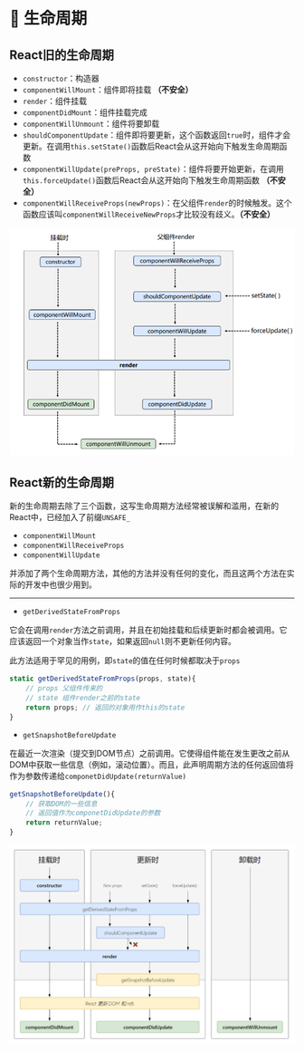 # 🍍 生命周期

## React旧的生命周期

* `constructor`：构造器
* `componentWillMount`：组件即将挂载 **（不安全）**
* `render`：组件挂载
* `componentDidMount`：组件挂载完成
* `componentWillUnmount`：组件将要卸载
* `shouldComponentUpdate`：组件即将要更新，这个函数返回`true`时，组件才会更新。在调用`this.setState()`函数后React会从这开始向下触发生命周期函数
* `componentWillUpdate(preProps, preState)`：组件将要开始更新，在调用`this.forceUpdate()`函数后React会从这开始向下触发生命周期函数 **（不安全）**
* `componentWillReceiveProps(newProps)`：在父组件`render`的时候触发。这个函数应该叫`componentWillReceiveNewProps`才比较没有歧义。**（不安全）**

![](./img/lifecycle-old.png)

## React新的生命周期

新的生命周期去除了三个函数，这写生命周期方法经常被误解和滥用，在新的React中，已经加入了前缀`UNSAFE_`

* `componentWillMount`
* `componentWillReceiveProps`
* `componentWillUpdate`

并添加了两个生命周期方法，其他的方法并没有任何的变化，而且这两个方法在实际的开发中也很少用到。

------

* `getDerivedStateFromProps`

它会在调用`render`方法之前调用，并且在初始挂载和后续更新时都会被调用。它应该返回一个对象当作`state`，如果返回`null`则不更新任何内容。

此方法适用于罕见的用例，即`state`的值在任何时候都取决于`props`

```jsx
static getDerivedStateFromProps(props, state){
    // props 父组件传来的
    // state 组件render之前的state
    return props; // 返回的对象用作this的state
}
```

* `getSnapshotBeforeUpdate`

在最近一次渲染（提交到DOM节点）之前调用。它使得组件能在发生更改之前从DOM中获取一些信息（例如，滚动位置）。而且，此声明周期方法的任何返回值将作为参数传递给`componetDidUpdate(returnValue)`

```jsx
getSnapshotBeforeUpdate(){
    // 获取DOM的一些信息
    // 返回值作为componetDidUpdate的参数
    return returnValue;
}
```

![](./img/lifecycle-new.png)